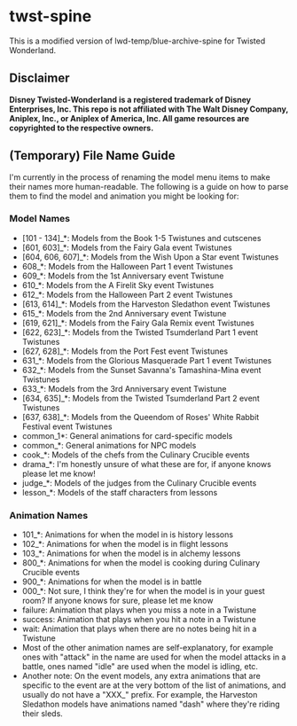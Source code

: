 # twst-spine

This is a modified version of lwd-temp/blue-archive-spine for Twisted Wonderland.

## Disclaimer

**Disney Twisted-Wonderland is a registered trademark of Disney Enterprises, Inc. This repo is not affiliated with The Walt Disney Company, Aniplex, Inc., or Aniplex of America, Inc. All game resources are copyrighted to the respective owners.**

## (Temporary) File Name Guide

I'm currently in the process of renaming the model menu items to make their names more human-readable. The following is a guide on how to parse them to find the model and animation you might be looking for:

### Model Names

-  [101 - 134]\_\*: Models from the Book 1-5 Twistunes and cutscenes
-  [601, 603]\_\*: Models from the Fairy Gala event Twistunes
-  [604, 606, 607]\_\*: Models from the Wish Upon a Star event Twistunes
-  608\_\*: Models from the Halloween Part 1 event Twistunes
-  609\_\*: Models from the 1st Anniversary event Twistune
-  610\_\*: Models from the A Firelit Sky event Twistunes
-  612\_\*: Models from the Halloween Part 2 event Twistunes
-  [613, 614]\_\*: Models from the Harveston Sledathon event Twistunes
-  615\_\*: Models from the 2nd Anniversary event Twistune
-  [619, 621]\_\*: Models from the Fairy Gala Remix event Twistunes
-  [622, 623]\_\*: Models from the Twisted Tsumderland Part 1 event Twistunes
-  [627, 628]\_\*: Models from the Port Fest event Twistunes
-  631\_\*: Models from the Glorious Masquerade Part 1 event Twistunes
-  632\_\*: Models from the Sunset Savanna's Tamashina-Mina event Twistunes
-  633\_\*: Models from the 3rd Anniversary event Twistune
-  [634, 635]\_\*: Models from the Twisted Tsumderland Part 2 event Twistunes
-  [637, 638]\_\*: Models from the Queendom of Roses' White Rabbit Festival event Twistunes
-  common_1\*: General animations for card-specific models
-  common\_\*: General animations for NPC models
-  cook\_\*: Models of the chefs from the Culinary Crucible events
-  drama\_\*: I'm honestly unsure of what these are for, if anyone knows please let me know!
-  judge\_\*: Models of the judges from the Culinary Crucible events
-  lesson\_\*: Models of the staff characters from lessons

### Animation Names

-  101\_\*: Animations for when the model in is history lessons
-  102\_\*: Animations for when the model is in flight lessons
-  103\_\*: Animations for when the model is in alchemy lessons
-  800\_\*: Animations for when the model is cooking during Culinary Crucible events
-  900\_\*: Animations for when the model is in battle
-  000\_\*: Not sure, I think they're for when the model is in your guest room? If anyone knows for sure, please let me know
-  failure: Animation that plays when you miss a note in a Twistune
-  success: Animation that plays when you hit a note in a Twistune
-  wait: Animation that plays when there are no notes being hit in a Twistune
-  Most of the other animation names are self-explanatory, for example ones with "attack" in the name are used for when the model attacks in a battle, ones named "idle" are used when the model is idling, etc.
-  Another note: On the event models, any extra animations that are specific to the event are at the very bottom of the list of animations, and usually do not have a "XXX\_" prefix. For example, the Harveston Sledathon models have animations named "dash" where they're riding their sleds.

